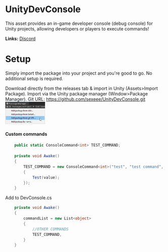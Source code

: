 # UnityDevConsole
This asset provides an in-game developer console (debug console) for Unity projects, allowing developers or players to execute commands!

**Links:** [Discord](https://discord.gg/t3H9NMFTEc)

# Setup
Simply import the package into your project and you're good to go. No additional setup is required.

Download directly from the releases tab & import in Unity (Assets>Import Package).
Import via the Unity package manager (Window>Package Manager).
Git URL: https://github.com/sexeee/UnityDevConsole.git
<img src="/.github/install.png" alt="Package manager install" width="25%"></src>

#### Custom commands
```cs
    public static ConsoleCommand<int> TEST_COMMAND;

    private void Awake()
    {
        TEST_COMMAND = new ConsoleCommand<int>("test", "test command", "test <ammount>", (value) =>
        {
            Test(value);
        });
    }
```

Add to DevConsole.cs
```cs
    private void Awake()
    {
        commandList = new List<object>
        {
            //OTHER COMMANDS
            TEST_COMMAND,
        }
    }
```
